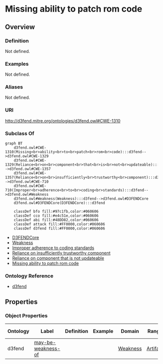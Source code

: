 # Missing ability to patch rom code

## Overview

### Definition
Not defined.

### Examples
Not defined.

### Aliases
Not defined.

### URI
http://d3fend.mitre.org/ontologies/d3fend.owl#CWE-1310

### Subclass Of
```mermaid
graph BT
    d3fend.owl#CWE-1310(Missing<br>ability<br>to<br>patch<br>rom<br>code):::d3fend-->d3fend.owl#CWE-1329
    d3fend.owl#CWE-1329(Reliance<br>on<br>component<br>that<br>is<br>not<br>updateable):::d3fend-->d3fend.owl#CWE-1357
    d3fend.owl#CWE-1357(Reliance<br>on<br>insufficiently<br>trustworthy<br>component):::d3fend-->d3fend.owl#CWE-710
    d3fend.owl#CWE-710(Improper<br>adherence<br>to<br>coding<br>standards):::d3fend-->d3fend.owl#Weakness
    d3fend.owl#Weakness(Weakness):::d3fend-->d3fend.owl#D3FENDCore
    d3fend.owl#D3FENDCore(D3FENDCore):::d3fend
    
    classDef bfo fill:#97c1fb,color:#060606
    classDef cco fill:#e4c51e,color:#060606
    classDef abi fill:#48DD82,color:#060606
    classDef attack fill:#FF0000,color:#060606
    classDef d3fend fill:#FF0000,color:#060606
```

- [D3FENDCore](/docs/ontology/reference/model/D3FENDCore/D3FENDCore.md)
- [Weakness](/docs/ontology/reference/model/D3FENDCore/Weakness/Weakness.md)
- [Improper adherence to coding standards](/docs/ontology/reference/model/D3FENDCore/Weakness/Improper%20adherence%20to%20coding%20standards/Improper%20adherence%20to%20coding%20standards.md)
- [Reliance on insufficiently trustworthy component](/docs/ontology/reference/model/D3FENDCore/Weakness/Improper%20adherence%20to%20coding%20standards/Reliance%20on%20insufficiently%20trustworthy%20component/Reliance%20on%20insufficiently%20trustworthy%20component.md)
- [Reliance on component that is not updateable](/docs/ontology/reference/model/D3FENDCore/Weakness/Improper%20adherence%20to%20coding%20standards/Reliance%20on%20insufficiently%20trustworthy%20component/Reliance%20on%20component%20that%20is%20not%20updateable/Reliance%20on%20component%20that%20is%20not%20updateable.md)
- [Missing ability to patch rom code](/docs/ontology/reference/model/D3FENDCore/Weakness/Improper%20adherence%20to%20coding%20standards/Reliance%20on%20insufficiently%20trustworthy%20component/Reliance%20on%20component%20that%20is%20not%20updateable/Missing%20ability%20to%20patch%20rom%20code/Missing%20ability%20to%20patch%20rom%20code.md)


### Ontology Reference
- [d3fend](http://d3fend.mitre.org/ontologies/d3fend.owl#)

## Properties
### Object Properties
| Ontology | Label | Definition | Example | Domain | Range | Inverse Of |
|----------|-------|------------|---------|--------|-------|------------|
| d3fend | [may-be-weakness-of](http://d3fend.mitre.org/ontologies/d3fend.owl#may-be-weakness-of) |  |  | [Weakness](/docs/ontology/reference/model/D3FENDCore/Weakness/Weakness.md) | [Artifact](/docs/ontology/reference/model/D3FENDCore/Artifact/Artifact.md) | [may-have-weakness](http://d3fend.mitre.org/ontologies/d3fend.owl#may-have-weakness) |

